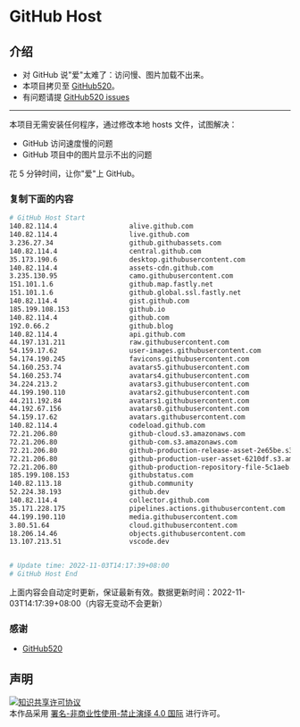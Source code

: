 # GitHub Host
## 介绍
- 对 GitHub 说"爱"太难了：访问慢、图片加载不出来。
- 本项目拷贝至 [GitHub520](https://github.com/521xueweihan/GitHub520)。
- 有问题请提 [GitHub520 issues](https://github.com/521xueweihan/GitHub520/issues/new)

---

本项目无需安装任何程序，通过修改本地 hosts 文件，试图解决：
- GitHub 访问速度慢的问题
- GitHub 项目中的图片显示不出的问题

花 5 分钟时间，让你"爱"上 GitHub。

### 复制下面的内容
```bash
# GitHub Host Start
140.82.114.4                  alive.github.com
140.82.114.4                  live.github.com
3.236.27.34                   github.githubassets.com
140.82.114.4                  central.github.com
35.173.190.6                  desktop.githubusercontent.com
140.82.114.4                  assets-cdn.github.com
3.235.130.95                  camo.githubusercontent.com
151.101.1.6                   github.map.fastly.net
151.101.1.6                   github.global.ssl.fastly.net
140.82.114.4                  gist.github.com
185.199.108.153               github.io
140.82.114.4                  github.com
192.0.66.2                    github.blog
140.82.114.4                  api.github.com
44.197.131.211                raw.githubusercontent.com
54.159.17.62                  user-images.githubusercontent.com
54.174.190.245                favicons.githubusercontent.com
54.160.253.74                 avatars5.githubusercontent.com
54.160.253.74                 avatars4.githubusercontent.com
34.224.213.2                  avatars3.githubusercontent.com
44.199.190.110                avatars2.githubusercontent.com
44.211.192.84                 avatars1.githubusercontent.com
44.192.67.156                 avatars0.githubusercontent.com
54.159.17.62                  avatars.githubusercontent.com
140.82.114.4                  codeload.github.com
72.21.206.80                  github-cloud.s3.amazonaws.com
72.21.206.80                  github-com.s3.amazonaws.com
72.21.206.80                  github-production-release-asset-2e65be.s3.amazonaws.com
72.21.206.80                  github-production-user-asset-6210df.s3.amazonaws.com
72.21.206.80                  github-production-repository-file-5c1aeb.s3.amazonaws.com
185.199.108.153               githubstatus.com
140.82.113.18                 github.community
52.224.38.193                 github.dev
140.82.114.4                  collector.github.com
35.171.228.175                pipelines.actions.githubusercontent.com
44.199.190.110                media.githubusercontent.com
3.80.51.64                    cloud.githubusercontent.com
18.206.14.46                  objects.githubusercontent.com
13.107.213.51                 vscode.dev


# Update time: 2022-11-03T14:17:39+08:00
# GitHub Host End

```
上面内容会自动定时更新，保证最新有效。数据更新时间：2022-11-03T14:17:39+08:00（内容无变动不会更新）

### 感谢

- [GitHub520](https://github.com/521xueweihan/GitHub520)

## 声明
<a rel="license" href="https://creativecommons.org/licenses/by-nc-nd/4.0/deed.zh"><img alt="知识共享许可协议" style="border-width: 0" src="https://licensebuttons.net/l/by-nc-nd/4.0/88x31.png"></a><br>本作品采用 <a rel="license" href="https://creativecommons.org/licenses/by-nc-nd/4.0/deed.zh">署名-非商业性使用-禁止演绎 4.0 国际</a> 进行许可。